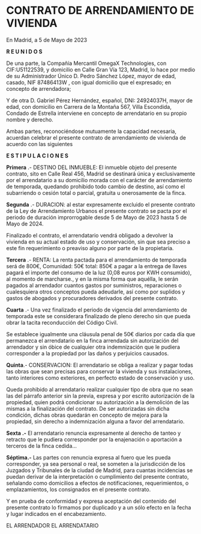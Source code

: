 ﻿# CONTRATO DE ARRENDAMIENTO DE VIVIENDA

En Madrid, a 5 de Mayo de 2023

**R E U N I D O S**

De una parte, la Compañía Mercantil OmegaX Technologies, con CIF:U51122539, y domicilio en Calle Gran Vía 123, Madrid,
lo hace por medio de su Administrador Único D. Pedro Sánchez López, mayor de edad, casado, NIF 87486413W , con igual
domicilio que el expresado; en concepto de arrendadora;

Y de otra D. Gabriel Pérez Hernández, español, DNI: 24924037H, mayor de edad, con domicilio en Carrera de la Montaña
567, Villa Escondida, Condado de Estrella interviene en concepto de arrendatario en su propio nombre y derecho.

Ambas partes, reconociéndose mutuamente la capacidad necesaria, acuerdan celebrar el presente contrato de arrendamiento
de vivienda de acuerdo con las siguientes

**E S T I P U L A C I O N E S**

**Primera** .- DESTINO DEL INMUEBLE: El inmueble objeto del presente contrato, sito en Calle Real 456, Madrid se
destinará única y exclusivamente por el arrendatario a su domicilio morada con el carácter de arrendamiento de
temporada, quedando prohibido todo cambio de destino, así como el subarriendo o cesión total o parcial, gratuita u
onerosamente de la finca.

**Segunda** .- DURACION: al estar expresamente excluido el presente contrato de la Ley de Arrendamiento Urbanos el
presente contrato se pacta por el periodo de duración improrrogable desde 5 de Mayo de 2023 hasta 5 de Mayo de 2024.

Finalizado el contrato, el arrendatario vendrá obligado a devolver la vivienda en su actual estado de uso y
conservación, sin que sea preciso a este fin requerimiento o preaviso alguno por parte de la propietaria.

**Tercera** .- RENTA: La renta pactada para el arrendamiento de temporada será de 800€, Comunidad: 50€ total: 850€ a
pagar a la entrega de llaves pagará el importe del consumo de la luz (0,08 euros por KWH consumido), al momento de
marcharse., y en la misma forma que aquélla, le serán pagados al arrendador cuantos gastos por suministros, reparaciones
o cualesquiera otros conceptos pueda adeudarle, así como por suplidos y gastos de abogados y procuradores derivados del
presente contrato.

**Cuarta** .- Una vez finalizado el periodo de vigencia del arrendamiento de temporada este se considerara finalizado de
pleno derecho sin que pueda obrar la tacita reconducción del Código Civil.

Se establece igualmente una cláusula penal de 50€ diarios por cada día que permanezca el arrendatario en la finca
arrendada sin autorización del arrendador y sin óbice de cualquier otra indemnización que le pudiera corresponder a la
propiedad por las daños y perjuicios causados.

**Quinta**.- CONSERVACION: El arrendatario se obliga a realizar y pagar todas las obras que sean precisas para conservar
la vivienda y sus instalaciones, tanto interiores como exteriores, en perfecto estado de conservación y uso.

Queda prohibido al arrendatario realizar cualquier tipo de obra que no sean las del párrafo anterior sin la previa,
expresa y por escrito autorización de la propiedad, quien podrá condicionar su autorización a la demolición de las
mismas a la finalización del contrato. De ser autorizadas sin dicha condición, dichas obras quedarán en concepto de
mejora para la propiedad, sin derecho a indemnización alguna a favor del arrendatario.

**Sexta .-** El arrendatario renuncia expresamente al derecho de tanteo y retracto que le pudiera corresponder por la
enajenación o aportación a terceros de la finca cedida...

**Séptima.-** Las partes con renuncia expresa al fuero que les pueda corresponder, ya sea personal o real, se someten a
la jurisdicción de los Juzgados y Tribunales de la ciudad de Madrid, para cuantas incidencias se puedan derivar de la
interpretación o cumplimiento del presente contrato, señalando como domicilios a efectos de notificaciones,
requerimientos, o emplazamientos, los consignados en el presente contrato.

Y en prueba de conformidad y expresa aceptación del contenido del presente contrato lo firmamos por duplicado y a un
sólo efecto en la fecha y lugar indicados en el encabezamiento.

EL ARRENDADOR EL ARRENDATARIO
